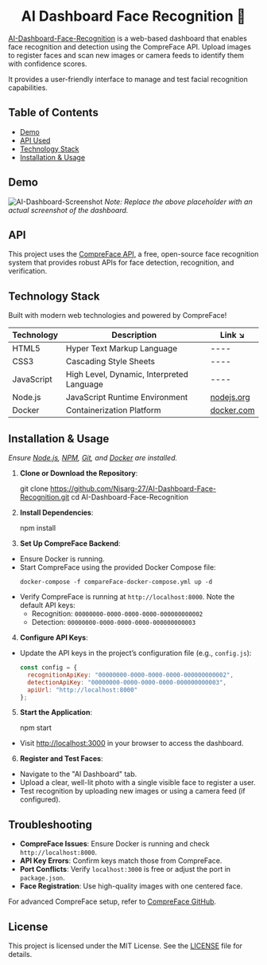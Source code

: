 <h1 align="center"> AI Dashboard Face Recognition 🤖 </h1>

[AI-Dashboard-Face-Recognition](https://github.com/Nisarg-27/AI-Dashboard-Face-Recognition) is a web-based dashboard that enables face recognition and detection using the CompreFace API. Upload images to register faces and scan new images or camera feeds to identify them with confidence scores.

It provides a user-friendly interface to manage and test facial recognition capabilities.

## Table of Contents

- [Demo](#demo)
- [API Used](#api)
- [Technology Stack](#technology-stack)
- [Installation & Usage](#installation--usage)

## Demo

![AI-Dashboard-Screenshot](https://user-images.githubusercontent.com/77735347/placeholder-screenshot.png)
*Note: Replace the above placeholder with an actual screenshot of the dashboard.*

## API

This project uses the [CompreFace API](https://github.com/exadel-inc/CompreFace), a free, open-source face recognition system that provides robust APIs for face detection, recognition, and verification.

## Technology Stack

Built with modern web technologies and powered by CompreFace!

| Technology    | Description                               | Link ↘️                                    |
| ------------- | ----------------------------------------- | ------------------------------------------ |
| HTML5         | Hyper Text Markup Language                | ----                                       |
| CSS3          | Cascading Style Sheets                    | ----                                       |
| JavaScript    | High Level, Dynamic, Interpreted Language | ----                                       |
| Node.js       | JavaScript Runtime Environment            | [nodejs.org](https://nodejs.org)           |
| Docker        | Containerization Platform                 | [docker.com](https://docker.com)           |

## Installation & Usage

_Ensure [Node.js](https://nodejs.org/en/), [NPM](https://www.npmjs.com/), [Git](https://git-scm.com), and [Docker](https://docker.com) are installed._

1. **Clone or Download the Repository**:

   git clone https://github.com/Nisarg-27/AI-Dashboard-Face-Recognition.git   cd AI-Dashboard-Face-Recognition

2. **Install Dependencies**:

   npm install

3. **Set Up CompreFace Backend**:
- Ensure Docker is running.
- Start CompreFace using the provided Docker Compose file:
  ```
  docker-compose -f compareFace-docker-compose.yml up -d
  ```
- Verify CompreFace is running at `http://localhost:8000`. Note the default API keys:
  - Recognition: `00000000-0000-0000-0000-000000000002`
  - Detection: `00000000-0000-0000-0000-000000000003`

4. **Configure API Keys**:
- Update the API keys in the project’s configuration file (e.g., `config.js`):
  ```javascript
  const config = {
    recognitionApiKey: "00000000-0000-0000-0000-000000000002",
    detectionApiKey: "00000000-0000-0000-0000-000000000003",
    apiUrl: "http://localhost:8000"
  };
  ```

5. **Start the Application**:

   npm start
- Visit [http://localhost:3000](http://localhost:3000) in your browser to access the dashboard.

6. **Register and Test Faces**:
- Navigate to the "AI Dashboard" tab.
- Upload a clear, well-lit photo with a single visible face to register a user.
- Test recognition by uploading new images or using a camera feed (if configured).

## Troubleshooting

- **CompreFace Issues**: Ensure Docker is running and check `http://localhost:8000`.
- **API Key Errors**: Confirm keys match those from CompreFace.
- **Port Conflicts**: Verify `localhost:3000` is free or adjust the port in `package.json`.
- **Face Registration**: Use high-quality images with one centered face.

For advanced CompreFace setup, refer to [CompreFace GitHub](https://github.com/exadel-inc/CompreFace).

## License

This project is licensed under the MIT License. See the [LICENSE](LICENSE) file for details.

